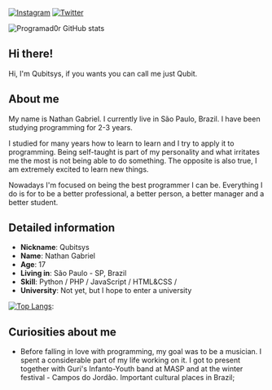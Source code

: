 [![Instagram](https://img.shields.io/badge/Instagram-E4405F?style=for-the-badge&logo=instagram&logoColor=white)](https://www.instagram.com/qubitsys/)
[![Twitter](https://img.shields.io/badge/Twitter-1DA1F2?style=for-the-badge&logo=twitter&logoColor=white)](https://twitter.com/QuBitSysX)




![Programad0r GitHub stats](https://github-readme-stats.vercel.app/api?username=NathanMuniz&show_icons=true&theme=dracula)




## Hi there!

Hi, I'm Qubitsys, if you wants you can call me just Qubit.

## About me 

My name is Nathan Gabriel. I currently live in São Paulo, Brazil. I have been studying programming for 2-3 years. 

I studied for many years how to learn to learn and I try to apply it to programming.
Being self-taught is part of my personality and what irritates me the most is not being able to do something. The opposite is also true, I am extremely excited to learn new things.

Nowadays I'm focused on being the best programmer I can be. Everything I do is for to be a better professional, a better person, a better manager and a better student.

## Detailed information

* **Nickname**: 
Qubitsys
* **Name**: 
Nathan Gabriel
* **Age**: 17
* **Living in**: São Paulo - SP, Brazil
* **Skill**: Python / PHP / JavaScript / HTML&CSS / 
* **University**: Not yet, but I hope to enter a university


[![Top Langs](https://github-readme-stats.vercel.app/api/top-langs/?username=NathanMuniz&layout=compact=NathanMuniz&show_icons=true&theme=dracula)](https://github.com/anuraghazra/github-readme-stats): 



## Curiosities about me

* Before falling in love with programming, my goal was to be a musician. I spent a considerable part of my life working on it. I got to present together with Guri's Infanto-Youth band at MASP and at the winter festival - Campos do Jordão. Important cultural places in Brazil;
